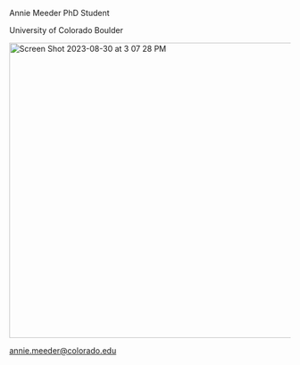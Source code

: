 Annie Meeder
PhD Student

University of Colorado Boulder

<img width="528" alt="Screen Shot 2023-08-30 at 3 07 28 PM" src="https://github.com/annieM459/anniemeeder.github.io/assets/140002702/255ba5dd-d86e-42b5-b85b-dd85690058f8">

annie.meeder@colorado.edu
